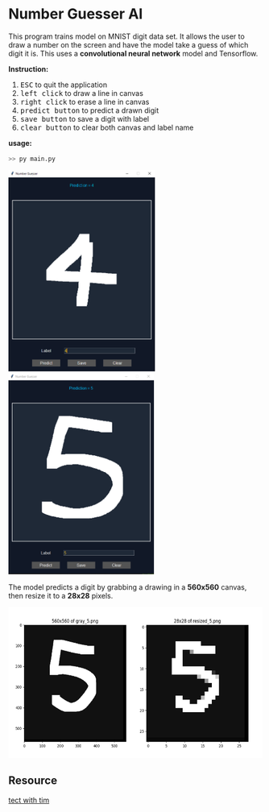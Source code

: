 # Number Guesser AI

This program trains model on MNIST digit data set. It allows the user to draw a number on the screen and have the model take a guess of which digit it is. This uses a **convolutional neural network** model and Tensorflow.  

**Instruction:**  

1. <kbd>ESC</kbd> to quit the application
1. <kbd>left click</kbd> to draw a line in canvas
1. <kbd>right click</kbd> to erase a line in canvas
1. <kbd>predict button</kbd> to predict a drawn digit
1. <kbd>save button</kbd> to save a digit with label
1. <kbd>clear button</kbd> to clear both canvas and label name


**usage:**

```sh
>> py main.py
```

<p align="left">
    <img src="./assets/prediction1.png" height="400" />
    <img src="./assets/prediction2.png" height="400" />
</p>

The model predicts a digit by grabbing a drawing in a __560x560__ canvas, then resize it to a __28x28__ pixels.  

<img src="./assets/tutorial.png" height="300" />


## Resource

[tect with tim](https://github.com/techwithtim/Number-Guesser-Neural-Net)
